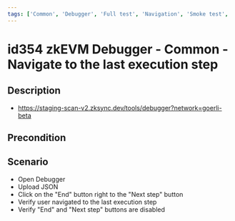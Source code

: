 ```yaml
---
tags: ['Common', 'Debugger', 'Full test', 'Navigation', 'Smoke test', 'ZKF-2279', 'Active']
---
```


# id354 zkEVM Debugger - Common - Navigate to the last execution step

## Description
  - https://staging-scan-v2.zksync.dev/tools/debugger?network=goerli-beta

## Precondition


## Scenario
- Open Debugger
- Upload JSON
- Click on the "End" button right to the "Next step" button
- Verify user navigated to the last execution step
- Verify "End" and "Next step" buttons are disabled
